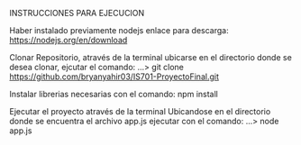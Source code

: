 INSTRUCCIONES PARA EJECUCION 

Haber instalado previamente nodejs 
  enlace para descarga: https://nodejs.org/en/download

Clonar Repositorio, através de la terminal
ubicarse en el directorio donde se 
desea clonar, ejcutar el comando: 
...> git clone https://github.com/bryanyahir03/IS701-ProyectoFinal.git

Instalar librerias necesarias con el comando: npm install

Ejecutar el proyecto através de la terminal Ubicandose en el directorio donde se
encuentra el archivo app.js ejecutar con el comando:  ...> node app.js
